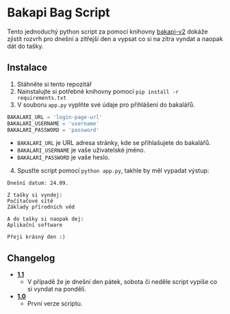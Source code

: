 # Bakapi Bag Script
Tento jednoduchý python script za pomocí knihovny [bakapi-v2](https://github.com/MortikCZ/bakapi-v2) dokáže zjistit rozvrh pro dnešní a zítřejší den a vypsat co si na zítra vyndat a naopak dát do tašky.

## Instalace
1. Stáhněte si tento repozitář
2. Nainstalujte si potřebné knihovny pomocí `pip install -r requirements.txt`
3. V souboru `app.py` vyplňte své údaje pro přihlášení do bakalářů.
```python
BAKALARI_URL = 'login-page-url'
BAKALARI_USERNAME = 'username' 
BAKALARI_PASSWORD = 'password'
```
- `BAKALARI_URL` je URL adresa stránky, kde se přihlašujete do bakalářů.
- `BAKALARI_USERNAME` je vaše uživatelské jméno.
- `BAKALARI_PASSWORD` je vaše heslo.
4. Spusťte script pomocí `python app.py`, takhle by měl vypadat výstup:
```plaintext
Dnešní datum: 24.09.

Z tašky si vyndej:
Počítačové sítě
Základy přírodních věd

A do tašky si naopak dej:
Aplikační software

Přeji krásný den :)
```
## Changelog
- [**1.1**](https://github.com/MortikCZ/bakapi-bag-script/releases/tag/v2.0)
    - V případě že je dnešní den pátek, sobota či neděle script vypíše co si vyndat na pondělí.
- [**1.0**](https://github.com/MortikCZ/bakapi-bag-script/releases/tag/v1.0)
    - První verze scriptu.
    
